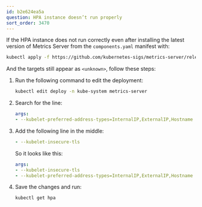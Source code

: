 ```yaml
---
id: b2e624ea5a
question: HPA instance doesn’t run properly
sort_order: 3470
---
```


If the HPA instance does not run correctly even after installing the latest version of Metrics Server from the `components.yaml` manifest with:

```bash
kubectl apply -f https://github.com/kubernetes-sigs/metrics-server/releases/latest/download/components.yaml
```

And the targets still appear as `<unknown>`, follow these steps:

1. Run the following command to edit the deployment:
   
   ```bash
   kubectl edit deploy -n kube-system metrics-server
   ```
   
2. Search for the line:
   
   ```yaml
   args:
   - --kubelet-preferred-address-types=InternalIP,ExternalIP,Hostname
   ```
   
3. Add the following line in the middle:
   
   ```yaml
   - --kubelet-insecure-tls
   ```
   
   So it looks like this:

   ```yaml
   args:
   - --kubelet-insecure-tls
   - --kubelet-preferred-address-types=InternalIP,ExternalIP,Hostname
   ```

4. Save the changes and run:

   ```bash
   kubectl get hpa
   ```
